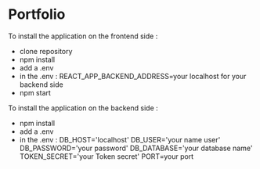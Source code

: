 # Portfolio


To install the application on the frontend side :
- clone repository
- npm install
- add a .env 
- in the .env : REACT_APP_BACKEND_ADDRESS=your localhost for your backend side
- npm start

To install the application on the backend side :
- npm install
- add a .env
- in the .env : 
DB_HOST='localhost'
DB_USER='your name user'
DB_PASSWORD='your password'
DB_DATABASE='your database name'
TOKEN_SECRET='your Token secret'
PORT=your port
